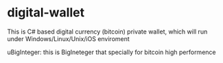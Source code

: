 digital-wallet
==============

This is C# based digital currency (bitcoin) private wallet, which will run under Windows/Linux/Unix/iOS enviroment

uBigInteger: this is BigIneteger that specially for bitcoin high performence
